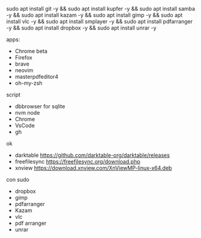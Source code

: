sudo apt install git -y
&&
sudo apt install kupfer -y
&&
sudo apt install samba -y
&&
sudo apt install kazam -y
&&
sudo apt install gimp -y
&&
sudo apt install vlc -y
&&
sudo apt install smplayer -y
&&
sudo apt install pdfarranger -y
&&
sudo apt install dropbox -y
&&
sudo apt install unrar -y

apps:

- Chrome beta
- Firefox
- brave
- neovim
- masterpdfeditor4
- oh-my-zsh

script

- dbbrowser for sqlite
- nvm node
- Chrome
- VsCode
- gh

ok

- darktable https://github.com/darktable-org/darktable/releases
- freefilesync https://freefilesync.org/download.php
- xnview https://download.xnview.com/XnViewMP-linux-x64.deb

con sudo

- dropbox
- gimp
- pdfarranger
- Kazam
- vlc
- pdf arranger
- unrar
